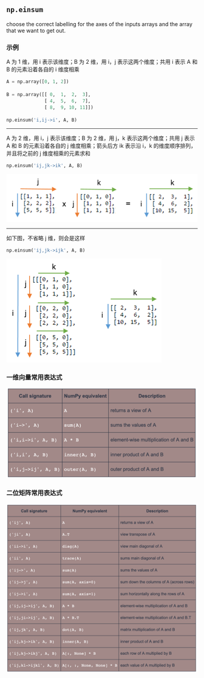 ## `np.einsum`
choose the correct labelling for the axes of the inputs arrays and the array that we want to get out.
### 示例
A 为 1 维，用 i 表示该维度；B 为 2 维，用 i，j 表示这两个维度；共用 i 表示 A 和 B 的元素沿着各自的 i 维度相乘

```python
A = np.array([0, 1, 2])

B = np.array([[ 0,  1,  2,  3],
              [ 4,  5,  6,  7],
              [ 8,  9, 10, 11]])

np.einsum('i,ij->i', A, B)
```

------

A 为 2 维，用 i，j 表示该维度；B 为 2 维，用 j，k 表示这两个维度；共用 j 表示 A 和 B 的元素沿着各自的 j 维度相乘；箭头后方 ik 表示沿 i，k 的维度顺序排列，并且将之前的 j 维度相乘的元素求和

```python
np.einsum('ij,jk->ik', A, B) 
```

![alt text](numpy/image.png)

------

如下图，不省略 j 维，则会是这样
```python
np.einsum('ij,jk->ijk', A, B)
```

![alt text](numpy/image-1.png)

### 一维向量常用表达式
![alt text](numpy/image-2.png)

### 二位矩阵常用表达式
![alt text](numpy/image-3.png)